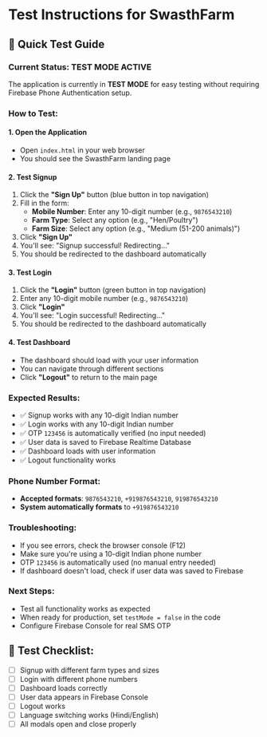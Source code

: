 # Test Instructions for SwasthFarm

## 🚀 Quick Test Guide

### Current Status: TEST MODE ACTIVE
The application is currently in **TEST MODE** for easy testing without requiring Firebase Phone Authentication setup.

### How to Test:

#### 1. **Open the Application**
- Open `index.html` in your web browser
- You should see the SwasthFarm landing page

#### 2. **Test Signup**
1. Click the **"Sign Up"** button (blue button in top navigation)
2. Fill in the form:
   - **Mobile Number**: Enter any 10-digit number (e.g., `9876543210`)
   - **Farm Type**: Select any option (e.g., "Hen/Poultry")
   - **Farm Size**: Select any option (e.g., "Medium (51-200 animals)")
3. Click **"Sign Up"**
4. You'll see: "Signup successful! Redirecting..."
5. You should be redirected to the dashboard automatically

#### 3. **Test Login**
1. Click the **"Login"** button (green button in top navigation)
2. Enter any 10-digit mobile number (e.g., `9876543210`)
3. Click **"Login"**
4. You'll see: "Login successful! Redirecting..."
5. You should be redirected to the dashboard automatically

#### 4. **Test Dashboard**
- The dashboard should load with your user information
- You can navigate through different sections
- Click **"Logout"** to return to the main page

### Expected Results:
- ✅ Signup works with any 10-digit Indian number
- ✅ Login works with any 10-digit Indian number
- ✅ OTP `123456` is automatically verified (no input needed)
- ✅ User data is saved to Firebase Realtime Database
- ✅ Dashboard loads with user information
- ✅ Logout functionality works

### Phone Number Format:
- **Accepted formats**: `9876543210`, `+919876543210`, `919876543210`
- **System automatically formats** to `+919876543210`

### Troubleshooting:
- If you see errors, check the browser console (F12)
- Make sure you're using a 10-digit Indian phone number
- OTP `123456` is automatically used (no manual entry needed)
- If dashboard doesn't load, check if user data was saved to Firebase

### Next Steps:
- Test all functionality works as expected
- When ready for production, set `testMode = false` in the code
- Configure Firebase Console for real SMS OTP

## 🎯 Test Checklist:
- [ ] Signup with different farm types and sizes
- [ ] Login with different phone numbers
- [ ] Dashboard loads correctly
- [ ] User data appears in Firebase Console
- [ ] Logout works
- [ ] Language switching works (Hindi/English)
- [ ] All modals open and close properly
